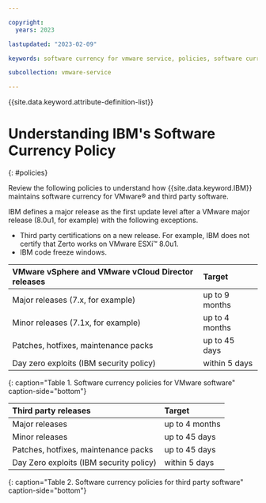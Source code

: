 ```yaml
---

copyright:
  years: 2023

lastupdated: "2023-02-09"

keywords: software currency for vmware service, policies, software currency policies

subcollection: vmware-service

---
```


{{site.data.keyword.attribute-definition-list}}

# Understanding IBM's Software Currency Policy
{: #policies}

Review the following policies to understand how {{site.data.keyword.IBM}} maintains software currency for VMware® and third party software.

IBM defines a major release as the first update level after a VMware major release (8.0u1, for example) with the following exceptions.
* Third party certifications on a new release. For example, IBM does not certify that Zerto works on VMware ESXi™ 8.0u1.
* IBM code freeze windows.

| VMware vSphere and VMware vCloud Director releases | Target |
|:------- |:---------- |
| Major releases (7.x, for example) | up to 9 months |
| Minor releases (7.1x, for example) | up to 4 months |
| Patches, hotfixes, maintenance packs | up to 45 days |
| Day zero exploits (IBM security policy) | within 5 days |
{: caption="Table 1. Software currency policies for VMware software" caption-side="bottom"}

| Third party releases | Target |
|:------- |:---------- |
| Major releases | up to 4 months |
| Minor releases | up to 45 days |
| Patches, hotfixes, maintenance packs | up to 45 days |
| Day Zero exploits (IBM security policy) | within 5 days |
{: caption="Table 2. Software currency policies for third party software" caption-side="bottom"}
